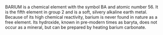 BARIUM is a chemical element with the symbol BA and atomic number 56. It is the fifth element in group 2 and is a soft, silvery alkaline earth metal. Because of its high chemical reactivity, barium is never found in nature as a free element. Its hydroxide, known in pre-modern times as baryta, does not occur as a mineral, but can be prepared by heating barium carbonate.
